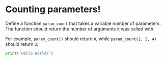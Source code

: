 # Counting parameters!

Define a function `param_count` that takes a variable number of parameters. The function should return the number of arguments it was called with.

For example, `param_count()` should return `0`, while `param_count(2, 3, 4)` should return `3`.

```python runnable
print('Hello World!')
```
